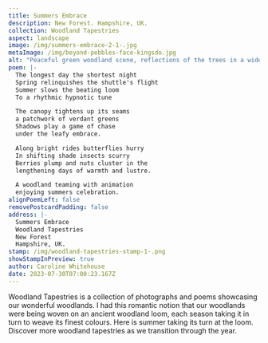 ```yaml
---
title: Summers Embrace
description: New Forest. Hampshire, UK.
collection: Woodland Tapestries
aspect: landscape
image: /img/summers-embrace-2-1-.jpg
metaImage: /img/beyond-pebbles-face-kingsdo.jpg
alt: "Peaceful green woodland scene, reflections of the trees in a wide stream, "
poem: |-
  The longest day the shortest night
  Spring relinquishes the shuttle's flight
  Summer slows the beating loom
  To a rhythmic hypnotic tune

  The canopy tightens up its seams
  a patchwork of verdant greens
  Shadows play a game of chase 
  under the leafy embrace.

  Along bright rides butterflies hurry  
  In shifting shade insects scurry
  Berries plump and nuts cluster in the  
  lengthening days of warmth and lustre.

  A woodland teaming with animation 
  enjoying summers celebration.
alignPoemLeft: false
removePostcardPadding: false
address: |-
  Summers Embrace
  Woodland Tapestries
  New Forest
  Hampshire, UK.
stamp: /img/woodland-tapestries-stamp-1-.png
showStampInPreview: true
author: Caroline Whitehouse
date: 2023-07-30T07:00:23.167Z
---
```

Woodland Tapestries is a collection of photographs and poems showcasing our wonderful woodlands. I had this romantic notion that our woodlands were being woven on an ancient woodland loom, each season taking it in turn to weave its finest colours. Here is summer taking its turn at the loom.
Discover more woodland tapestries as we transition through the year.